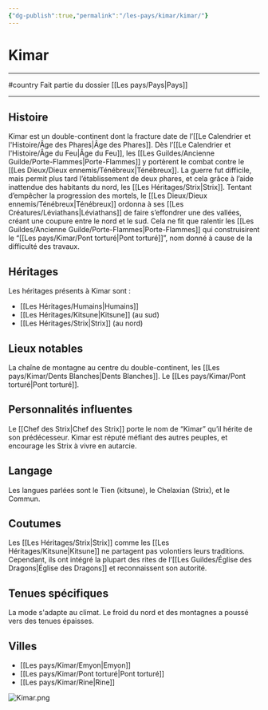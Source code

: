 ```yaml
---
{"dg-publish":true,"permalink":"/les-pays/kimar/kimar/"}
---
```


# Kimar
---
#country 
Fait partie du dossier [[Les pays/Pays\|Pays]]

-------
## Histoire
Kimar est un double-continent dont la fracture date de l’[[Le Calendrier et l'Histoire/Âge des Phares\|Âge des Phares]].
Dès l’[[Le Calendrier et l'Histoire/Âge du Feu\|Âge du Feu]], les [[Les Guildes/Ancienne Guilde/Porte-Flammes\|Porte-Flammes]] y portèrent le combat contre le [[Les Dieux/Dieux ennemis/Ténébreux\|Ténébreux]]. La guerre fut difficile, mais permit plus tard l’établissement de deux phares, et cela grâce à l’aide inattendue des habitants du nord, les [[Les Héritages/Strix\|Strix]].
Tentant d’empêcher la progression des mortels, le [[Les Dieux/Dieux ennemis/Ténébreux\|Ténébreux]] ordonna à ses [[Les Créatures/Léviathans\|Léviathans]] de faire s’effondrer une des vallées, créant une coupure entre le nord et le sud. Cela ne fit que ralentir les [[Les Guildes/Ancienne Guilde/Porte-Flammes\|Porte-Flammes]] qui construisirent le “[[Les pays/Kimar/Pont torturé\|Pont torturé]]”, nom donné à cause de la difficulté des travaux.
## Héritages
Les héritages présents à Kimar sont :
- [[Les Héritages/Humains\|Humains]]
- [[Les Héritages/Kitsune\|Kitsune]] (au sud)
- [[Les Héritages/Strix\|Strix]] (au nord)
## Lieux notables
La chaîne de montagne au centre du double-continent, les [[Les pays/Kimar/Dents Blanches\|Dents Blanches]].
Le [[Les pays/Kimar/Pont torturé\|Pont torturé]].
## Personnalités influentes
Le [[Chef des Strix\|Chef des Strix]] porte le nom de “Kimar” qu’il hérite de son prédécesseur. Kimar est réputé méfiant des autres peuples, et encourage les Strix à vivre en autarcie. 
## Langage
Les langues parlées sont le Tien (kitsune), le Chelaxian (Strix), et le Commun.
## Coutumes
Les [[Les Héritages/Strix\|Strix]] comme les [[Les Héritages/Kitsune\|Kitsune]] ne partagent pas volontiers leurs traditions.
Cependant, ils ont intégré la plupart des rites de l’[[Les Guildes/Église des Dragons\|Église des Dragons]] et reconnaissent son autorité.
## Tenues spécifiques
La mode s'adapte au climat. Le froid du nord et des montagnes a poussé vers des tenues épaisses.
## Villes
- [[Les pays/Kimar/Emyon\|Emyon]]
- [[Les pays/Kimar/Pont torturé\|Pont torturé]]
- [[Les pays/Kimar/Rine\|Rine]]

![Kimar.png](/img/user/_Images/_Pays/Kimar.png)